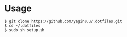 # Usage
```
$ git clone https://github.com/yaginuuu/.dotfiles.git
$ cd ~/.dotfiles
$ sudo sh setup.sh
```




